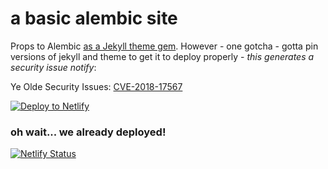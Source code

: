 # a basic alembic site 

Props to Alembic [as a Jekyll theme gem](https://alembic.darn.es/#as-a-jekyll-theme). However - one gotcha - gotta pin versions of jekyll and theme to get it to deploy properly -  _this generates a security issue notify_: 

Ye Olde Security Issues: [CVE-2018-17567](https://nvd.nist.gov/vuln/detail/CVE-2018-17567)

[![Deploy to Netlify](https://www.netlify.com/img/deploy/button.svg)](https://app.netlify.com/start/deploy?repository=https://github.com/daviddarnes/alembic-kit)

### oh wait... we already deployed!

[![Netlify Status](https://api.netlify.com/api/v1/badges/4378ded6-3b7f-4a72-842f-79cd21841fe2/deploy-status)](https://app.netlify.com/sites/focused-lichterman-be51ae/deploys)

